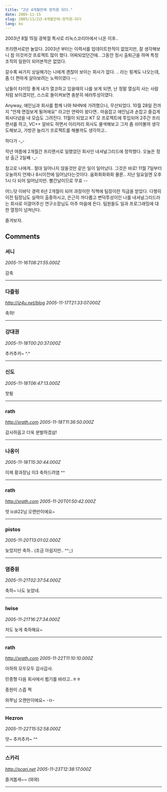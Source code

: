 ```yaml
---
title: "2년 4개월만에 정직원 되다."
date: 2005-11-15
slug: 2005/11/2년-4개월만에-정직원-되다
lang: ko
---
```


2003년 8월 15일 광복절 특사로 리눅스코리아에서 나온 이후..

프리랜서로만 놀았다. 2003년 부터는 이력서를 업데이트한적이 없었지만,
잘 생각해보니 참 이것저것 프로젝트 많이 했다. 
어찌되었던간에.. 그동안 정시 출퇴근을 하며 특정 조직의 일원이 되어본적은 없었다.

갈수록 싸가지 상실해가는 나에게 괜찮아 보이는 회사가 없다. 
.. 라는 핑계도 나오는데, 좀 더 편하게 살아보려는 노력이였다 --;

남들이 타이밍 좋게 내가 열코하고 있을때의 나를 보게 되면, 난 정말 열심히 사는 사람처럼 보이겠지만, 스스로 돌이켜보면 충분히 에러투성이였다.

Anyway, 애인님과 회사를 함께 나와 NHN에 가려했으나, 무산되었다. 
10월 28일 전까지 "언제 면접보게 될꺼에요" 라고만 연락이 왔다면.. 
마음잡고 애인님과 손잡고 즐겁게 회사다녔을 내 모습도 그려진다.
11월이 되었고 KT 모 프로젝트에 투입되어 2주간 프리랜서를 하고, VC++ 알바도 하면서 이리저리 회사도 물색해보고 그저 좀 쉬어볼까 생각도해보고, 가방끈 늘리기 프로젝트를 해볼까도 생각하고..

하다가 -_-

작년 여름에 2개월간 프리랜서로 일했었던 회사인 내셔널그리드에 정착했다.
오늘은 정상 출근 2일째 -_- 

참고로 나에게.. 절대 일어나지 않을것만 같은 일이 일어났다. 
그것은 바로! 11월 7일부터 오늘까지 언제나 8시이전에 일어났다는것이다. 움화화화화화
물론.. 지난 일요일엔 오후 1시 다 되어 일어났지만. 빨간날이므로 무효 --

어느덧 이바닥 경력 6년 2개월이 되어 과장이란 직책에 팀장이란 직급을 받았다.
다행히 이전 팀장님도 실력이 출중하시고, 은근히 까다롭고 변덕투성이인 나를 내셔널그리드라는 회사로 이끌어주신 연구소장님도 아주 마음에 든다. 팀원들도 일과 프로그래밍에 대한 열정이 넘쳐난다. 

즐겨보자.

## Comments

### 셔니
*2005-11-16T08:21:55.000Z*

감축

---

### 다즐링
*http://iz4u.net/blog*
*2005-11-17T21:33:07.000Z*

축하!

---

### 강대권
*2005-11-18T00:20:37.000Z*

추카추카~ ^.^

---

### 신도
*2005-11-18T06:47:13.000Z*

핫튕

---

### rath
*http://xrath.com*
*2005-11-18T11:36:50.000Z*

감사하옵고 더욱 분발하겠삼!

---

### 나옹이
*2005-11-18T15:30:44.000Z*

이제 황과장님 이3 축하드려염 ^^

---

### rath
*http://xrath.com*
*2005-11-20T01:50:42.000Z*

엇 icdi22님 오랜만이에요~

---

### pistos
*2005-11-20T13:01:02.000Z*

늦었지만 축하.. (조금 아쉽지만.. ^^;;)

---

### 염중원
*2005-11-21T02:37:54.000Z*

축하~ 나도 늦었네.

---

### lwise
*2005-11-21T16:27:34.000Z*

저도 늦게 축하해요~

---

### rath
*http://xrath.com*
*2005-11-22T11:10:10.000Z*

아하하 모두모두 감사감사.

민종형 다음 회사에서 뵙기를 바라고..ㅎㅎ

중원이 스즙 쩍

와쭈님 오랜만이에요~ -ㅁ-

---

### Hezron
*2005-11-22T15:52:58.000Z*

앗~ 추카추카~ ^^

---

### 스카리
*http://scari.net*
*2005-11-23T12:38:17.000Z*

즐겨봅세~~ (와와)

---

